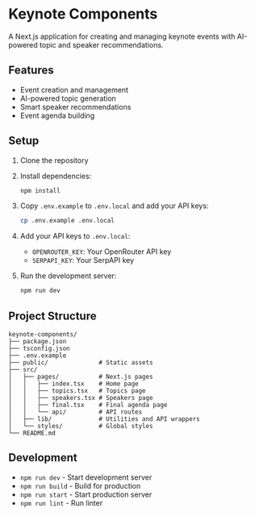 # Keynote Components

A Next.js application for creating and managing keynote events with AI-powered topic and speaker recommendations.

## Features

- Event creation and management
- AI-powered topic generation
- Smart speaker recommendations
- Event agenda building

## Setup

1. Clone the repository
2. Install dependencies:
   ```bash
   npm install
   ```

3. Copy `.env.example` to `.env.local` and add your API keys:
   ```bash
   cp .env.example .env.local
   ```

4. Add your API keys to `.env.local`:
   - `OPENROUTER_KEY`: Your OpenRouter API key
   - `SERPAPI_KEY`: Your SerpAPI key

5. Run the development server:
   ```bash
   npm run dev
   ```

## Project Structure

```
keynote-components/
├── package.json
├── tsconfig.json
├── .env.example
├── public/              # Static assets
├── src/
│   ├── pages/           # Next.js pages
│   │   ├── index.tsx    # Home page
│   │   ├── topics.tsx   # Topics page
│   │   ├── speakers.tsx # Speakers page
│   │   ├── final.tsx    # Final agenda page
│   │   └── api/         # API routes
│   ├── lib/             # Utilities and API wrappers
│   └── styles/          # Global styles
└── README.md
```

## Development

- `npm run dev` - Start development server
- `npm run build` - Build for production
- `npm run start` - Start production server
- `npm run lint` - Run linter